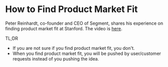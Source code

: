 # How to Find Product Market Fit

Peter Reinhardt, co-founder and CEO of Segment, shares his experience on finding product market fit at Stanford. The video is [here](https://www.youtube.com/watch?v=_6pl5GG8RQ4).

TL;DR

- If you are not sure if you find product market fit, you don't. 
- When you find product market fit, you will be pushed by user/customer requests instead of you pushing the idea.

